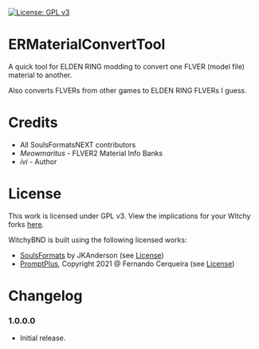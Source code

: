 [![License: GPL v3](https://img.shields.io/badge/License-GPLv3-blue.svg)](https://www.gnu.org/licenses/gpl-3.0)

# ERMaterialConvertTool
A quick tool for ELDEN RING modding to convert one FLVER (model file) material to another.

Also converts FLVERs from other games to ELDEN RING FLVERs I guess.

# Credits

* All SoulsFormatsNEXT contributors
* *Meowmaritus* - FLVER2 Material Info Banks
* *ivi* - Author

# License

This work is licensed under GPL v3. View the implications for your Witchy forks [here](https://www.tldrlegal.com/license/gnu-general-public-license-v3-gpl-3).

WitchyBND is built using the following licensed works:
* [SoulsFormats](https://github.com/JKAnderson/SoulsFormats/tree/er) by JKAnderson (see [License](licenses/LICENSE-SoulsFormats.md))
* [PromptPlus](https://github.com/FRACerqueira/PromptPlus), Copyright 2021 @ Fernando Cerqueira (see [License](licenses/LICENSE-PromptPlus.md))

# Changelog

### 1.0.0.0

* Initial release.

